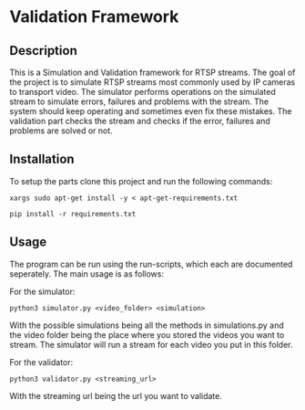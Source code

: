 # Validation Framework

## Description
This is a Simulation and Validation framework for RTSP streams. The goal of the project is to simulate RTSP streams most commonly used by IP cameras to transport video. The simulator performs operations on the simulated stream to simulate errors, failures and problems with the stream. The system should keep operating and sometimes even fix these mistakes. The validation part checks the stream and checks if the error, failures and problems are solved or not.

## Installation
To setup the parts clone this project and run the following commands:

`xargs sudo apt-get install -y < apt-get-requirements.txt`

`pip install -r requirements.txt`

## Usage
The program can be run using the run-scripts, which each are documented seperately.
The main usage is as follows:

For the simulator:

`python3 simulator.py <video_folder> <simulation>`

With the possible simulations being all the methods in simulations.py and the video folder being the place where you stored the videos you want to stream. The simulator will run a stream for each video you put in this folder.

For the validator:

`python3 validator.py <streaming_url>`

With the streaming url being the url you want to validate.
